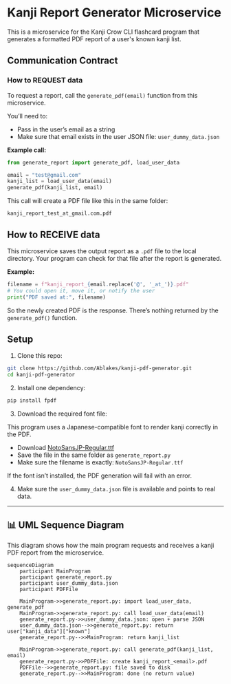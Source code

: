 # Kanji Report Generator Microservice

This is a microservice for the Kanji Crow CLI flashcard program that generates a formatted PDF report of a user's known kanji list.

## Communication Contract

### How to REQUEST data

To request a report, call the `generate_pdf(email)` function from this microservice.

You’ll need to:
- Pass in the user’s email as a string
- Make sure that email exists in the user JSON file: `user_dummy_data.json`

**Example call:**

```python
from generate_report import generate_pdf, load_user_data

email = "test@gmail.com"
kanji_list = load_user_data(email)
generate_pdf(kanji_list, email)
```

This call will create a PDF file like this in the same folder:
```
kanji_report_test_at_gmail.com.pdf
```

## How to RECEIVE data

This microservice saves the output report as a `.pdf` file to the local directory. Your program can check for that file after the report is generated.

**Example:**

```python
filename = f"kanji_report_{email.replace('@', '_at_')}.pdf"
# You could open it, move it, or notify the user
print("PDF saved at:", filename)
```

So the newly created PDF is the response. There’s nothing returned by the `generate_pdf()` function.

## Setup

1. Clone this repo:
```bash
git clone https://github.com/Ablakes/kanji-pdf-generator.git
cd kanji-pdf-generator
```

2. Install one dependency:
```bash
pip install fpdf
```

3. Download the required font file:

This program uses a Japanese-compatible font to render kanji correctly in the PDF.

- Download [NotoSansJP-Regular.ttf](https://fonts.google.com/noto/specimen/Noto+Sans+JP)
- Save the file in the same folder as `generate_report.py`
- Make sure the filename is exactly: `NotoSansJP-Regular.ttf`

If the font isn’t installed, the PDF generation will fail with an error.

4. Make sure the `user_dummy_data.json` file is available and points to real data.

---

## 📊 UML Sequence Diagram

This diagram shows how the main program requests and receives a kanji PDF report from the microservice.

```mermaid
sequenceDiagram
    participant MainProgram
    participant generate_report.py
    participant user_dummy_data.json
    participant PDFFile

    MainProgram->>generate_report.py: import load_user_data, generate_pdf
    MainProgram->>generate_report.py: call load_user_data(email)
    generate_report.py->>user_dummy_data.json: open + parse JSON
    user_dummy_data.json-->>generate_report.py: return user["kanji_data"]["known"]
    generate_report.py-->>MainProgram: return kanji_list

    MainProgram->>generate_report.py: call generate_pdf(kanji_list, email)
    generate_report.py->>PDFFile: create kanji_report_<email>.pdf
    PDFFile-->>generate_report.py: file saved to disk
    generate_report.py-->>MainProgram: done (no return value)
```